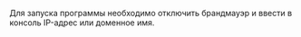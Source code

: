 Для запуска программы необходимо отключить брандмауэр и ввести в консоль IP-адрес или доменное имя.
